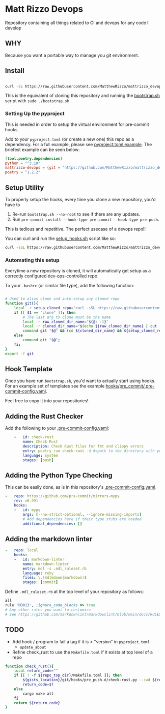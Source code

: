 # Matt Rizzo Devops

Repository containing all things related to CI and devops for any code I develop

## WHY

Because you want a portable way to manage you git environment.

## Install

```bash

curl -SL https://raw.githubusercontent.com/MatthewRizzo/mattrizzo_devops/main/bootstrap.sh | sudo bash

```

This is the equivalent of cloning this repository and running the
[bootstrap.sh](bootstrap.sh) script with `sudo ./bootstrap.sh`.

### Setting Up the pyproject

This is needed in order to setup the virtual environment for pre-commit hooks.

Add to your `pyproject.toml` (or create a new one) this repo as a dependency.
For a full example, please see [pyproject.toml.example](pyproject.toml.example).
The briefest example can be seen below:

```toml
[tool.poetry.dependencies]
python = "^3.10"
mattrizzo-devops = {git = "https://github.com/MatthewRizzo/mattrizzo_devops"}
poetry = "1.2.2"
```

## Setup Utility

To properly setup the hooks, every time you clone a new repository, you'd have
to

1. Re-run `bootstrap.sh --no-root` to see if there are any updates.
2. Run `pre-commit install --hook-type pre-commit --hook-type pre-push`.

This is tedious and repetitive. The perfect usecase of a devops repo!!

You can curl and run the [setup_hooks.sh](hooks/setup_hooks.sh) script like so:

```bash
curl -sSL https://raw.githubusercontent.com/MatthewRizzo/mattrizzo_devops/main/hooks/setup_hooks.sh | bash
```

### Automating this setup

Everytime a new repository is cloned, it will automatically get setup
as a correctly configured dev-ops-controlled repo.

To your `.bashrc` (or similar file type), add the following function:

```bash

# Used to alias clone and auto-setup any cloned repo
function git(){
    local -r setup_cloned_repo="curl -sSL https://raw.githubusercontent.com/MatthewRizzo/mattrizzo_devops/main/hooks/setup_hooks.sh | bash"
    if [[ $1 == "clone" ]]; then
        # The last arg to clone must be the name
        local -r raw_cloned_dir_name="${@: -1}"
        local -r cloned_dir_name="$(echo ${raw_cloned_dir_name} | cut -d '/' -f2 | cut -d '.' -f1)"
        command git "$@" && (cd ${cloned_dir_name} && ${setup_cloned_repo});
    else
        command git "$@";
    fi;
}
export -f git
```

## Hook Template

Once you have run `bootstrap.sh`, you'd want to actually start using hooks.
For an example set of templates see the example
[hooks/pre_commit/.pre-commit-config.yaml](hooks/pre_commit/.pre-commit-config.yaml).

Feel free to copy it into your repositories!

## Adding the Rust Checker

Add the following to your [.pre-commit-config.yaml](.pre-commit-config.yaml):

```yaml
    -   id: check-rust
        name: Check Rust
        description: Check Rust files for fmt and clippy errors
        entry: poetry run check-rust -d #<path to the directory with your binary Cargo.toml>
        language: system
        stages: [push]
```

## Adding the Python Type Checking

This can be easily done, as is in this repository's
[.pre-commit-config.yaml](.pre-commit-config.yaml).

```yaml
-   repo: https://github.com/pre-commit/mirrors-mypy
    rev: v0.991
    hooks:
    -   id: mypy
        args: [--no-strict-optional, --ignore-missing-imports]
        # Add dependencies here if their type stubs are needed
        additional_dependencies: []
```

## Adding the markdown linter

```yaml
-   repo: local
    hooks:
    -   id: markdown-linter
        name: markdown-linter
        entry: mdl -s .mdl_ruleset.rb
        language: ruby
        files: \.(md|mdown|markdown)$
        stages: [commit]
```

Define `.mdl_ruleset.rb` at the top level of your repository as follows:

```ruby
all
rule 'MD013', :ignore_code_blocks => true
# Any other rules you want to customize
# See https://github.com/markdownlint/markdownlint/blob/main/docs/RULES.md
```

## TODO

* Add hook / program to fail a tag if it is > "version" in `pyproject.toml`
  * `update_about`
* Refine check_rust to use the `Makefile.toml` if it exists at top level of a repo

```bash
function check_rust(){
    local return_code=""
    if [[ ! -f ${repo_top_dir}/Makefile.toml ]]; then
        ${gists_location}/git/hooks/pre_push.d/check-rust.py --cwd ${repo_top_dir}
        return_code=$?
    else
        cargo make all
    fi
    return ${return_code}
}
```
